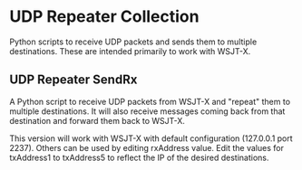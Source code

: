 # UDP Repeater Collection
Python scripts to receive UDP packets and sends them to multiple destinations.  These are intended primarily to work with WSJT-X.

## UDP Repeater SendRx
A Python script to receive UDP packets from WSJT-X and "repeat" them to multiple destinations.  It will also receive messages coming back from that destination and forward them back to WSJT-X.

This version will work with WSJT-X with default configuration (127.0.0.1 port 2237).  Others can be used by editing rxAddress value.  Edit the values for txAddress1 to txAddress5 to reflect the IP of the desired destinations.
